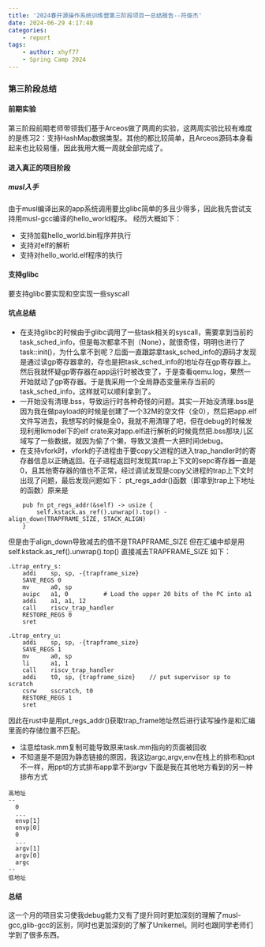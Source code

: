```yaml
---
title: '2024春开源操作系统训练营第三阶段项目一总结报告--符俊杰'
date: 2024-06-29 4:17:48
categories:
    - report
tags:
    - author: xhyf77
    - Spring Camp 2024
---
```



### 第三阶段总结
#### 前期实验
第三阶段前期老师带领我们基于Arceos做了两周的实验，这两周实验比较有难度的是练习2：支持HashMap数据类型。其他的都比较简单，且Arceos源码本身看起来也比较易懂，因此我用大概一周就全部完成了。

#### 进入真正的项目阶段
##### musl入手
由于musl编译出来的app系统调用要比glibc简单的多且少得多，因此我先尝试支持用musl-gcc编译的hello_world程序。
经历大概如下：
- 支持加载hello_world.bin程序并执行
- 支持对elf的解析
- 支持对hello_world.elf程序的执行

#### 支持glibc
要支持glibc要实现和空实现一些syscall

#### 坑点总结
- 在支持glibc的时候由于glibc调用了一些task相关的syscall，需要拿到当前的task_sched_info，但是每次都拿不到（None），就很奇怪，明明也进行了task::init()，为什么拿不到呢？后面一直跟踪拿task_sched_info的源码才发现是通过读gp寄存器拿的，存也是把task_sched_info的地址存在gp寄存器上。然后我就怀疑gp寄存器在app运行时被改变了，于是查看qemu.log，果然一开始就动了gp寄存器。于是我采用一个全局静态变量来存当前的task_sched_info，这样就可以顺利拿到了。
- 一开始没有清理.bss，导致运行时各种奇怪的问题。其实一开始没清理.bss是因为我在做payload的时候是创建了一个32M的空文件（全0），然后把app.elf文件写进去，我想写的时候是全0，我就不用清理了吧，但在debug的时候发现利用lkmodel下的elf crate来对app.elf进行解析的时候竟然把.bss那块儿区域写了一些数据，就因为偷了个懒，导致又浪费一大把时间debug。
- 在支持vfork时，vfork的子进程由于要copy父进程的进入trap_handler时的寄存器信息以正确返回。在子进程返回时发现其trap上下文的sepc寄存器一直是0，且其他寄存器的值也不正常，经过调试发现是copy父进程的trap上下文时出现了问题，最后发现问题如下：
pt_regs_addr()函数（即拿到trap上下地址的函数）原来是
```
    pub fn pt_regs_addr(&self) -> usize {
        self.kstack.as_ref().unwrap().top() - align_down(TRAPFRAME_SIZE, STACK_ALIGN)
    }
```
但是由于align_down导致减去的值不是TRAPFRAME_SIZE
但在汇编中却是用self.kstack.as_ref().unwrap().top() 直接减去TRAPFRAME_SIZE
如下：
```
.Ltrap_entry_s:
    addi    sp, sp, -{trapframe_size}
    SAVE_REGS 0
    mv      a0, sp
    auipc   a1, 0          # Load the upper 20 bits of the PC into a1
    addi    a1, a1, 12
    call    riscv_trap_handler
    RESTORE_REGS 0
    sret

.Ltrap_entry_u:
    addi    sp, sp, -{trapframe_size}
    SAVE_REGS 1
    mv      a0, sp
    li      a1, 1
    call    riscv_trap_handler
    addi    t0, sp, {trapframe_size}    // put supervisor sp to scratch
    csrw    sscratch, t0
    RESTORE_REGS 1
    sret
```
因此在rust中是用pt_regs_addr()获取trap_frame地址然后进行读写操作是和汇编里面的存储位置不匹配。
- 注意给task.mm复制可能导致原来task.mm指向的页面被回收
- 不知道是不是因为静态链接的原因，我这边argc,argv,env在栈上的排布和ppt不一样，用ppt的方式排布app拿不到argv
下面是我在其他地方看到的另一种排布方式
```
高地址
--
  0
  ...
  envp[1]
  envp[0]
  0
  ...
  argv[1]
  argv[0]
  argc
--
低地址
```
#### 总结
这一个月的项目实习使我debug能力又有了提升同时更加深刻的理解了musl-gcc,glib-gcc的区别，同时也更加深刻的了解了Unikernel。同时也跟同学老师们学到了很多东西。